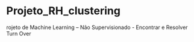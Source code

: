 # Projeto_RH_clustering
rojeto de Machine Learning – Não Supervisionado - Encontrar e Resolver Turn Over
